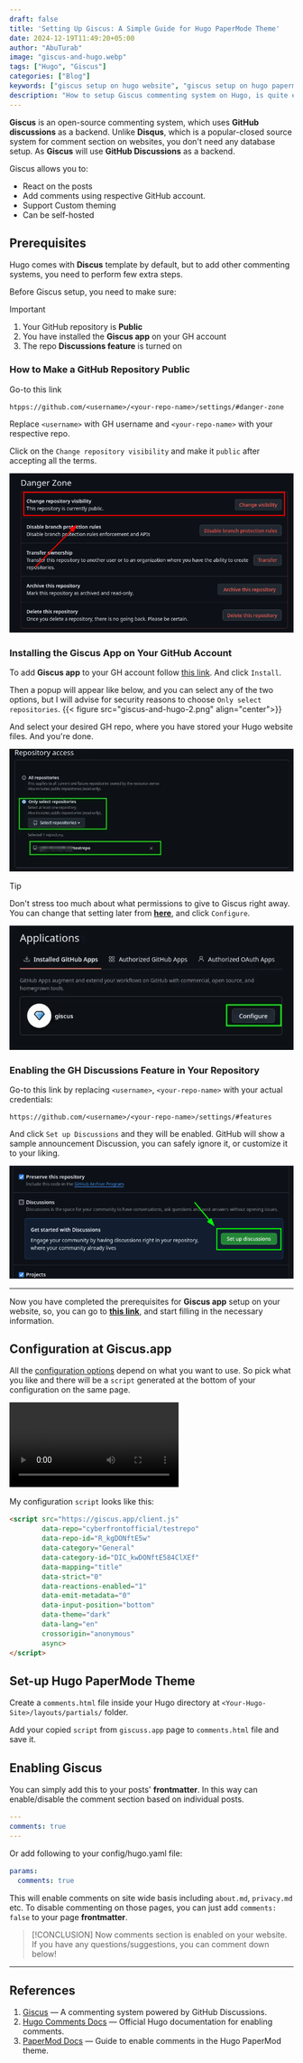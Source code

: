 ```yaml
---
draft: false
title: 'Setting Up Giscus: A Simple Guide for Hugo PaperMode Theme'
date: 2024-12-19T11:49:20+05:00
author: "AbuTurab"
image: "giscus-and-hugo.webp"
tags: ["Hugo", "Giscus"]
categories: ["Blog"]
keywords: ["giscus setup on hugo website", "giscus setup on hugo papermod theme", "giscus and papermod theme", "how to setup giscus on papermod theme"]
description: "How to setup Giscus commenting system on Hugo, is quite easy and straightforward, so let's dive in."
---
```


**Giscus** is an open-source commenting system, which uses **GitHub discussions** as a backend. Unlike **Disqus**, which is a popular-closed source system for comment section on websites, you don't need any database setup. As **Giscus** will use **GitHub Discussions** as a backend. 

Giscus allows you to:
- React on the posts
- Add comments using respective GitHub account.
- Support Custom theming
- Can be self-hosted

## Prerequisites

Hugo comes with **Discus** template by default, but to add other commenting systems, you need to perform few extra steps.

Before Giscus setup, you need to make sure:

> [!IMPORTANT]
> 1. Your GitHub repository is **Public**
> 2. You have installed the **Giscus app** on your GH account
> 3. The repo **Discussions feature** is turned on

### How to Make a GitHub Repository Public

Go-to this link

```url
htpps://github.com/<username>/<your-repo-name>/settings/#danger-zone
```

Replace `<username>` with GH username and `<your-repo-name>` with your respective repo.

Click on the `Change repository visibility` and make it `public` after accepting all the terms.

![](giscus-and-hugo-1.webp)

### Installing the Giscus App on Your GitHub Account

To add **Giscus app** to your GH account follow [this link](https://github.com/apps/giscus). And click `Install`. 

Then a popup will appear like below, and you can select any of the two options, but I will advise for security reasons to choose `Only select repositories`.
{{< figure src="giscus-and-hugo-2.png" align="center">}}

And select your desired GH repo, where you have stored your Hugo website files. And you're done.

![](giscus-and-hugo-3.webp)

> [!TIP]
> Don't stress too much about what permissions to give to Giscus right away. You can change that setting later from **[here](https://github.com/settings/installations)**, and click `Configure`.
>
> ![](giscus-and-hugo-2.webp)

### Enabling the GH Discussions Feature in Your Repository

Go-to this link by replacing `<username>`, `<your-repo-name>` with your actual credentials:

```link
https://github.com/<username>/<your-repo-name>/settings/#features
```

And click `Set up Discussions` and they will be enabled. GitHub will show a sample announcement Discussion, you can safely ignore it, or customize it to your liking.

![](giscus-and-hugo-3.png)

---

Now you have completed the prerequisites for **Giscus app** setup on your website, so, you can go to **[this link](https://giscus.app/)**, and start filling in the necessary information.

## Configuration at Giscus.app

All the [configuration options](https://giscus.app/) depend on what you want to use. So pick what you like and there will be a `script` generated at the bottom of your configuration on the same page.

<div class="video-container">
  <video controls>
    <source src="giscus-and-hugo-4.mp4" type="video/mp4">
    Your browser does not support the video tag.
  </video>
</div>


My configuration `script` looks like this:

```html
<script src="https://giscus.app/client.js"
        data-repo="cyberfrontofficial/testrepo"
        data-repo-id="R_kgDONftE5w"
        data-category="General"
        data-category-id="DIC_kwDONftE584ClXEf"
        data-mapping="title"
        data-strict="0"
        data-reactions-enabled="1"
        data-emit-metadata="0"
        data-input-position="bottom"
        data-theme="dark"
        data-lang="en"
        crossorigin="anonymous"
        async>
</script>
```

## Set-up Hugo PaperMode Theme

Create a `comments.html` file inside your Hugo directory at `<Your-Hugo-Site>/layouts/partials/` folder.

Add your copied `script` from `giscuss.app` page to `comments.html` file and save it. 

## Enabling Giscus

You can simply add this to your posts' **frontmatter**. In this way can enable/disable the comment section based on individual posts.

```yaml
---
comments: true
---
```

Or add following to your config/hugo.yaml file:

```yml
params:
  comments: true
```

This will enable comments on site wide basis including `about.md`, `privacy.md` etc. To disable commenting on those pages, you can just add `comments: false` to your page **frontmatter**.

> [!CONCLUSION]
> Now comments section is enabled on your website. If you have any questions/suggestions, you can comment down below!

---

## References

1. [Giscus](https://giscus.app) — A commenting system powered by GitHub Discussions.
2. [Hugo Comments Docs](https://gohugo.io/content-management/comments/) — Official Hugo documentation for enabling comments.
3. [PaperMod Docs](https://github.com/adityatelange/hugo-PaperMod/wiki/Features#comments) — Guide to enable comments in the Hugo PaperMod theme.
